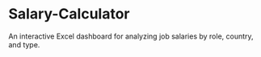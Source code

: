 # Salary-Calculator
An interactive Excel dashboard for analyzing job salaries by role, country, and type.
